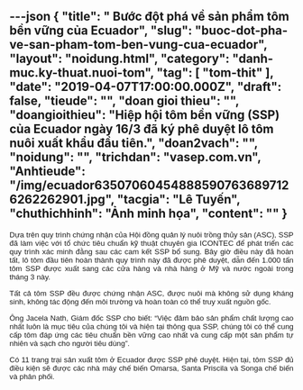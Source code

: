 ---json
{
    "title": " Bước đột phá về sản phẩm tôm bền vững của Ecuador",
    "slug": "buoc-dot-pha-ve-san-pham-tom-ben-vung-cua-ecuador",
    "layout": "noidung.html",
    "category": "danh-muc.ky-thuat.nuoi-tom",
    "tag": [
        "tom-thit"
    ],
    "date": "2019-04-07T17:00:00.000Z",
    "draft": false,
    "tieude": "",
    "doan gioi thieu": "",
    "doangioithieu": "Hiệp hội tôm bền vững (SSP) của Ecuador ngày 16/3 đã ký phê duyệt lô tôm nuôi xuất khẩu đầu tiên.",
    "doan2vach": "",
    "noidung": "",
    "trichdan": "vasep.com.vn",
    "Anhtieude": "/img/ecuador635070604548885907636897126262262901.jpg",
    "tacgia": "Lê Tuyến",
    "chuthichhinh": "Ảnh minh họa",
    "__content__": ""
}
---
<p style="margin-left:0in; margin-right:0in; text-align:justify"><span style="font-size:13px"><span style="color:#1b1b1b"><span style="font-family:Arial"><span style="background-color:#ffffff"><span style="font-size:10pt">Dựa tr&ecirc;n quy tr&igrave;nh chứng nhận của Hội đồng quản l&yacute; nu&ocirc;i trồng thủy sản (ASC), SSP đ&atilde; l&agrave;m việc với tổ chức ti&ecirc;u chuẩn kỹ thuật chuy&ecirc;n gia ICONTEC để ph&aacute;t triển c&aacute;c quy tr&igrave;nh x&aacute;c minh đằng sau c&aacute;c cam kết SSP bổ sung. B&acirc;y giờ điều n&agrave;y đ&atilde; ho&agrave;n tất, l&ocirc; t&ocirc;m đầu ti&ecirc;n ho&agrave;n th&agrave;nh quy tr&igrave;nh n&agrave;y đ&atilde; được ph&ecirc; duyệt, dẫn đến 1.000 tấn t&ocirc;m SSP được xuất sang c&aacute;c cửa h&agrave;ng v&agrave; nh&agrave; h&agrave;ng ở Mỹ v&agrave; nước ngo&agrave;i trong th&aacute;ng 3 n&agrave;y.</span></span></span></span></span></p>

<p style="margin-left:0in; margin-right:0in; text-align:justify"><span style="font-size:13px"><span style="color:#1b1b1b"><span style="font-family:Arial"><span style="background-color:#ffffff"><span style="font-size:10pt">Tất cả t&ocirc;m SSP đều được chứng nhận ASC, được nu&ocirc;i m&agrave; kh&ocirc;ng sử dụng kh&aacute;ng sinh, kh&ocirc;ng t&aacute;c động đến m&ocirc;i trường v&agrave; ho&agrave;n to&agrave;n c&oacute; thể truy xuất nguồn gốc.</span></span></span></span></span></p>

<p style="margin-left:0in; margin-right:0in; text-align:justify"><span style="font-size:13px"><span style="color:#1b1b1b"><span style="font-family:Arial"><span style="background-color:#ffffff"><span style="font-size:10pt">&Ocirc;ng Jacela Nath, Gi&aacute;m đốc SSP cho biết: &ldquo;Việc đảm bảo sản phẩm chất lượng cao nhất lu&ocirc;n l&agrave; mục ti&ecirc;u của ch&uacute;ng t&ocirc;i v&agrave; hiện tại th&ocirc;ng qua SSP, ch&uacute;ng t&ocirc;i c&oacute; thể cung cấp t&ocirc;m đ&aacute;p ứng c&aacute;c ti&ecirc;u chuẩn bền vững cao nhất v&agrave; cung cấp một sản phẩm tự nhi&ecirc;n v&agrave; sạch cho người ti&ecirc;u d&ugrave;ng&rdquo;.</span></span></span></span></span></p>

<p style="margin-left:0in; margin-right:0in; text-align:justify"><span style="font-size:13px"><span style="color:#1b1b1b"><span style="font-family:Arial"><span style="background-color:#ffffff"><span style="font-size:10pt">C&oacute; 11 trang trại sản xuất t&ocirc;m ở Ecuador được SSP ph&ecirc; duyệt. Hiện tại, t&ocirc;m SSP đủ điều kiện sẽ được c&aacute;c nh&agrave; m&aacute;y chế biến Omarsa, Santa Priscila v&agrave; Songa chế biến v&agrave; ph&acirc;n phối.</span></span></span></span></span></p>
